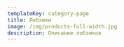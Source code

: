 ```yaml
---
templateKey: category-page
title: Лобзики
image: /img/products-full-width.jpg
description: Описание лобзиков
---
```


